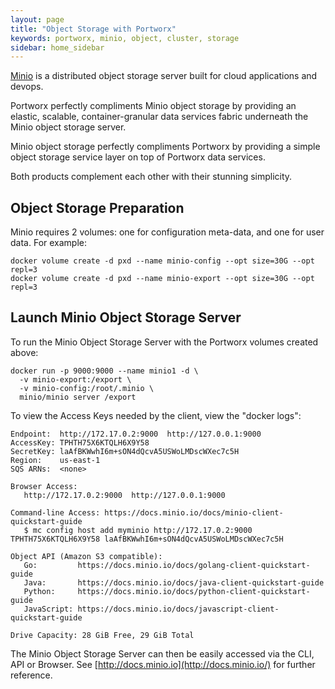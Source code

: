 ```yaml
---
layout: page
title: "Object Storage with Portworx"
keywords: portworx, minio, object, cluster, storage
sidebar: home_sidebar
---
```


[Minio](http://minio.io) is a distributed object storage server built for cloud applications and devops.

Portworx perfectly compliments Minio object storage by providing an elastic, scalable, 
container-granular data services fabric underneath the Minio object storage server.

Minio object storage perfectly compliments Portworx by providing a simple object storage 
service layer on top of Portworx data services.

Both products complement each other with their stunning simplicity.

## Object Storage Preparation
Minio requires 2 volumes:  one for configuration meta-data, and one for user data.
For example:

```
docker volume create -d pxd --name minio-config --opt size=30G --opt repl=3
docker volume create -d pxd --name minio-export --opt size=30G --opt repl=3
```

## Launch Minio Object Storage Server
To run the Minio Object Storage Server with the Portworx volumes created above:

```
docker run -p 9000:9000 --name minio1 -d \
  -v minio-export:/export \
  -v minio-config:/root/.minio \
  minio/minio server /export 
```

To view the Access Keys needed by the client, view the "docker logs":

```
Endpoint:  http://172.17.0.2:9000  http://127.0.0.1:9000
AccessKey: TPHTH75X6KTQLH6X9Y58
SecretKey: laAfBKWwhI6m+sON4dQcvA5USWoLMDscWXec7c5H
Region:    us-east-1
SQS ARNs:  <none>

Browser Access:
   http://172.17.0.2:9000  http://127.0.0.1:9000

Command-line Access: https://docs.minio.io/docs/minio-client-quickstart-guide
   $ mc config host add myminio http://172.17.0.2:9000 TPHTH75X6KTQLH6X9Y58 laAfBKWwhI6m+sON4dQcvA5USWoLMDscWXec7c5H

Object API (Amazon S3 compatible):
   Go:         https://docs.minio.io/docs/golang-client-quickstart-guide
   Java:       https://docs.minio.io/docs/java-client-quickstart-guide
   Python:     https://docs.minio.io/docs/python-client-quickstart-guide
   JavaScript: https://docs.minio.io/docs/javascript-client-quickstart-guide

Drive Capacity: 28 GiB Free, 29 GiB Total
```

The Minio Object Storage Server can then be easily accessed via the CLI, API or Browser.
See [http://docs.minio.io](http://docs.minio.io/) for further reference.

